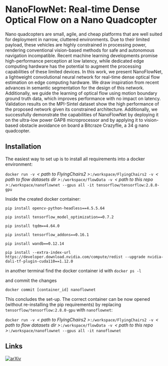 # NanoFlowNet: Real-time Dense Optical Flow on a Nano Quadcopter

Nano quadcopters are small, agile, and cheap platforms that are well suited for deployment in narrow, cluttered environments. Due to their limited payload, these vehicles are highly constrained in processing power, rendering conventional vision-based methods for safe and autonomous navigation incompatible. Recent machine learning developments promise high-performance perception at low latency, while dedicated edge computing hardware has the potential to augment the processing capabilities of these limited devices. In this work, we present NanoFlowNet, a lightweight convolutional neural network for real-time dense optical flow estimation on edge computing hardware. We draw inspiration from recent advances in semantic segmentation for the design of this network. Additionally, we guide the learning of optical flow using motion boundary ground truth data, which improves performance with no impact on latency. Validation results on the MPI-Sintel dataset show the high performance of the proposed network given its constrained architecture. Additionally, we successfully demonstrate the capabilities of NanoFlowNet by deploying it on the ultra-low power GAP8 microprocessor and by applying it to vision-based obstacle avoidance on board a Bitcraze Crazyflie, a 34 g nano quadcopter. 

## Installation

The easiest way to set up is to install all requirements into a docker environment:

`docker run -v `<i>< path to FlyingChairs2 ></i>`:/workspace/FlyingChairs2 -v `<i>< path to flow datasets dir ></i>`:/workspace/flowData -v `<i>< path to this repo ></i>`:/workspace/nanoflownet --gpus all -it tensorflow/tensorflow:2.8.0-gpu`

Inside the created docker container:

`pip install opencv-python-headless==4.5.5.64`

`pip install tensorflow_model_optimization==0.7.2`

`pip install tqdm==4.64.0`

`pip install tensorflow_addons==0.16.1`

`pip install wandb==0.12.14`

`pip install --extra-index-url https://developer.download.nvidia.com/compute/redist --upgrade nvidia-dali-tf-plugin-cuda110==1.12.0`

in another terminal find the docker container id with `docker ps -l`

and commit the changes

`docker commit [container_id] nanoflownet`

This concludes the set-up. The correct container can be now opened (without re-installing the pip requirements) by replacing `tensorflow/tensorflow:2.8.0-gpu` with `nanoflownet`:

`docker run -v `<i>< path to FlyingChairs2 ></i>`:/workspace/FlyingChairs2 -v `<i>< path to flow datasets dir ></i>`:/workspace/flowData -v `<i>< path to this repo ></i>`:/workspace/nanoflownet --gpus all -it nanoflownet`

## Links
[![arXiv](https://img.shields.io/badge/arXiv-2209.06918-b31b1b.svg)](https://arxiv.org/abs/2209.06918)